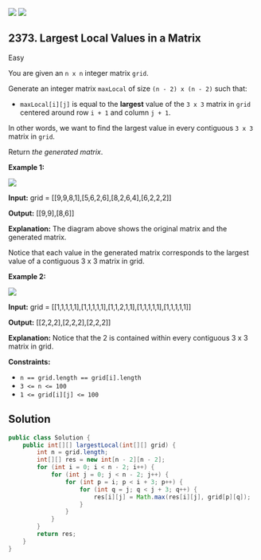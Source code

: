 [![](https://img.shields.io/github/stars/javadev/LeetCode-in-Java?label=Stars&style=flat-square)](https://github.com/javadev/LeetCode-in-Java)
[![](https://img.shields.io/github/forks/javadev/LeetCode-in-Java?label=Fork%20me%20on%20GitHub%20&style=flat-square)](https://github.com/javadev/LeetCode-in-Java/fork)

## 2373\. Largest Local Values in a Matrix

Easy

You are given an `n x n` integer matrix `grid`.

Generate an integer matrix `maxLocal` of size `(n - 2) x (n - 2)` such that:

*   `maxLocal[i][j]` is equal to the **largest** value of the `3 x 3` matrix in `grid` centered around row `i + 1` and column `j + 1`.

In other words, we want to find the largest value in every contiguous `3 x 3` matrix in `grid`.

Return _the generated matrix_.

**Example 1:**

![](https://assets.leetcode.com/uploads/2022/06/21/ex1.png)

**Input:** grid = \[\[9,9,8,1],[5,6,2,6],[8,2,6,4],[6,2,2,2]]

**Output:** [[9,9],[8,6]]

**Explanation:** The diagram above shows the original matrix and the generated matrix.

Notice that each value in the generated matrix corresponds to the largest value of a contiguous 3 x 3 matrix in grid.

**Example 2:**

![](https://assets.leetcode.com/uploads/2022/07/02/ex2new2.png)

**Input:** grid = \[\[1,1,1,1,1],[1,1,1,1,1],[1,1,2,1,1],[1,1,1,1,1],[1,1,1,1,1]]

**Output:** [[2,2,2],[2,2,2],[2,2,2]]

**Explanation:** Notice that the 2 is contained within every contiguous 3 x 3 matrix in grid. 

**Constraints:**

*   `n == grid.length == grid[i].length`
*   `3 <= n <= 100`
*   `1 <= grid[i][j] <= 100`

## Solution

```java
public class Solution {
    public int[][] largestLocal(int[][] grid) {
        int n = grid.length;
        int[][] res = new int[n - 2][n - 2];
        for (int i = 0; i < n - 2; i++) {
            for (int j = 0; j < n - 2; j++) {
                for (int p = i; p < i + 3; p++) {
                    for (int q = j; q < j + 3; q++) {
                        res[i][j] = Math.max(res[i][j], grid[p][q]);
                    }
                }
            }
        }
        return res;
    }
}
```